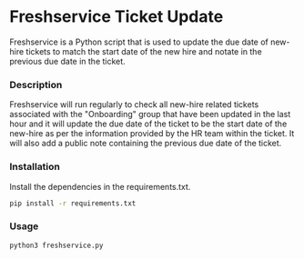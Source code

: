 # Freshservice Ticket Update

Freshservice is a Python script that is used to update the due date of new-hire tickets to match the start date of the new hire and notate in the previous due date in the ticket.

### Description

Freshservice will run regularly to check all new-hire related tickets associated with the "Onboarding" group that have been updated in the last hour and it will update the due date of the ticket to be the start date of the new-hire as per the information provided by the HR team within the ticket. It will also add a public note containing the previous due date of the ticket.

### Installation

Install the dependencies in the requirements.txt.

```bash
pip install -r requirements.txt
```

### Usage

```python
python3 freshservice.py
```
